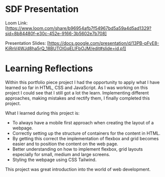 # SDF Presentation

Loom Link: [https://www.loom.com/share/b96954afb7f54967bd5a59a4d5ad1329?sid=8b84480f-e30c-452e-9166-3b5602e7b708]

Presentation Slides: [https://docs.google.com/presentation/d/13PB-pFyE8-KiRnV4WJd8ha5rQ_18BUTOIGqELIFbOJM/edit#slide=id.p1]

# Learning Reflections

Within this portfolio piece project I had the opportunity to apply what I have learned so far in HTML, CSS and JavaScript.
As I was working on this project I could see that I still got a lot the learn. Implementing different approaches, making mistakes and rectify them, I finally completed this project.

What I learned during this project is:

- To always have a mobile first approach when creating the layout of a webpage.
- Correctly setting up the structure of containers for the content in HTML.
- By getting this correct the implementation of flexbox and grid becomes easier and to position the content on the web page.
- Better understanding on how to implement flexbox, grid layouts especially for small, medium and large screens.
- Styling the webpage using CSS Tailwind.

This project was great introduction into the world of web development.
